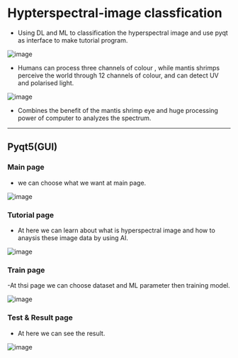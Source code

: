 # Hypterspectral-image classfication
- Using DL and ML to classification the hyperspectral image and use pyqt as interface to make tutorial program. 

![image](https://user-images.githubusercontent.com/91001059/179528463-e4380d33-db55-4a79-b1d9-e8e584cdfacb.png)

- Humans can process three channels of colour , while mantis shrimps perceive the world through 12 channels of colour, and can detect UV and polarised light.

![image](https://user-images.githubusercontent.com/91001059/179528808-e4340db2-4ef6-4b24-8d3f-5f547a8ca67d.png)
- Combines the benefit of the mantis shrimp eye and huge processing power of computer to analyzes the spectrum.
---
## Pyqt5(GUI)
### Main page
- we can choose what we want at main page.

![image](https://user-images.githubusercontent.com/91001059/179529103-cc74b175-caee-47f7-a3b8-ebc8f24096bd.png)
### Tutorial page
- At here we can learn about what is hyperspectral image and how to anaysis these image data by using AI.

![image](https://user-images.githubusercontent.com/91001059/179529165-5d84b1af-9539-4cc0-993b-b56c4bfc05f4.png)
### Train page
-At thsi page we can choose dataset and ML parameter then training model.

![image](https://user-images.githubusercontent.com/91001059/179529294-b0a8fa01-d17f-4a5b-8583-ae7c7744a8dc.png)
### Test & Result page
- At here we can see the result.

![image](https://user-images.githubusercontent.com/91001059/179529385-ae08e803-bc39-4834-a5fb-475748df73ce.png)


